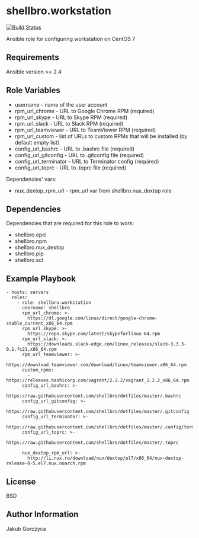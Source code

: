 shellbro.workstation
====================

[![Build Status](https://travis-ci.org/shellbro/ansible-role-workstation.svg?branch=master)](https://travis-ci.org/shellbro/ansible-role-workstation)

Ansible role for configuring workstation on CentOS 7

Requirements
------------

Ansible version >= 2.4

Role Variables
--------------

* username - name of the user account
* rpm_url_chrome - URL to Google Chrome RPM (required)
* rpm_url_skype - URL to Skype RPM (required)
* rpm_url_slack - URL to Slack RPM (required)
* rpm_url_teamviewer - URL to TeamViewer RPM (required)
* rpm_url_custom - list of URLs to custom RPMs that will be installed (by
default empty list)
* config_url_bashrc - URL to .bashrc file (required)
* config_url_gitconfig - URL to .gitconfig file (required)
* config_url_terminator - URL to Terminator config (required)
* config_url_toprc - URL to .toprc file (required)

Dependencies' vars:

* nux_dextop_rpm_url - rpm_url var from shellbro.nux_dextop role

Dependencies
------------

Dependencies that are required for this role to work:

* shellbro.epel
* shellbro.npm
* shellbro.nux_dextop
* shellbro.pip
* shellbro.scl

Example Playbook
----------------

    - hosts: servers
      roles:
        - role: shellbro.workstation
          username: shellbro
          rpm_url_chrome: >-
            https://dl.google.com/linux/direct/google-chrome-stable_current_x86_64.rpm
          rpm_url_skype: >-
            https://repo.skype.com/latest/skypeforlinux-64.rpm
          rpm_url_slack: >-
            https://downloads.slack-edge.com/linux_releases/slack-3.3.3-0.1.fc21.x86_64.rpm
          rpm_url_teamviewer: >-
            https://download.teamviewer.com/download/linux/teamviewer.x86_64.rpm
          custom_rpms:
            - https://releases.hashicorp.com/vagrant/2.2.2/vagrant_2.2.2_x86_64.rpm
          config_url_bashrc: >-
            https://raw.githubusercontent.com/shellbro/dotfiles/master/.bashrc
          config_url_gitconfig: >-
            https://raw.githubusercontent.com/shellbro/dotfiles/master/.gitconfig
          config_url_terminator: >-
            https://raw.githubusercontent.com/shellbro/dotfiles/master/.config/terminator/config
          config_url_toprc: >-
            https://raw.githubusercontent.com/shellbro/dotfiles/master/.toprc

          nux_dextop_rpm_url: >-
            http://li.nux.ro/download/nux/dextop/el7/x86_64/nux-dextop-release-0-5.el7.nux.noarch.rpm

License
-------

BSD

Author Information
------------------

Jakub Gorczyca
